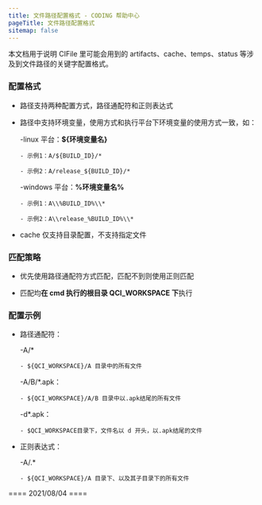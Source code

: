 ```yaml
---
title: 文件路径配置格式 - CODING 帮助中心
pageTitle: 文件路径配置格式
sitemap: false
---
```


本文档用于说明 CIFile 里可能会用到的 artifacts、cache、temps、status 等涉及到文件路径的关键字配置格式。

### 配置格式

-   路径支持两种配置方式，路径通配符和正则表达式

-   路径中支持环境变量，使用方式和执行平台下环境变量的使用方式一致，如：

    -linux 平台：**${环境变量名}**

        - 示例1：A/${BUILD_ID}/*

        - 示例2：A/release_${BUILD_ID}/*

    -windows 平台：**%环境变量名%**

        - 示例1：A\\%BUILD_ID%\\*

        - 示例2：A\\release_%BUILD_ID%\\*

-   cache 仅支持目录配置，不支持指定文件

### 匹配策略

-   优先使用路径通配符方式匹配，匹配不到则使用正则匹配

-   匹配均**在 cmd 执行的根目录 QCI_WORKSPACE 下**执行

### 配置示例

-   路径通配符：

    -A/*

        - ${QCI_WORKSPACE}/A 目录中的所有文件

    -A/B/*.apk：

        - ${QCI_WORKSPACE}/A/B 目录中以.apk结尾的所有文件

    -d*.apk：

        - $QCI_WORKSPACE目录下，文件名以 d 开头，以.apk结尾的文件

-   正则表达式：

    -A/.*

        - ${QCI_WORKSPACE}/A 目录下、以及其子目录下的所有文件


==== 2021/08/04 ====
